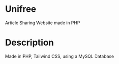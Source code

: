 # Unifree
Article Sharing Website made in PHP
# Description
Made in PHP, Tailwind CSS, using a MySQL Database
